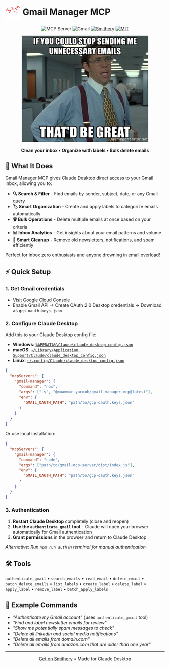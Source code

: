 # <img src="images/trash-mail.png" alt="Gmail Manager" width="48" height="48" style="vertical-align: middle;"> Gmail Manager MCP

<div align="center">

![MCP Server](https://badge.mcpx.dev?type=server)
![Gmail](https://img.shields.io/badge/Gmail-EA4335?style=flat-square&logo=gmail&logoColor=white)
[![Smithery](https://smithery.ai/badge/@muammar-yacoob/gmail-manager-mcp)](https://smithery.ai/server/@muammar-yacoob/gmail-manager-mcp)
[![MIT](https://img.shields.io/badge/License-MIT-blue?style=flat-square)](LICENSE)

<img src="images/meme.png" alt="Stop sending me unnecessary emails meme" width="400">

**Clean your inbox • Organize with labels • Bulk delete emails**


</div>

## 🎯 What It Does

Gmail Manager MCP gives Claude Desktop direct access to your Gmail inbox, allowing you to:
- **🔍 Search & Filter** - Find emails by sender, subject, date, or any Gmail query
- **🏷️ Smart Organization** - Create and apply labels to categorize emails automatically  
- **🗑️ Bulk Operations** - Delete multiple emails at once based on your criteria
- **📊 Inbox Analytics** - Get insights about your email patterns and volume
- **🧹 Smart Cleanup** - Remove old newsletters, notifications, and spam efficiently

Perfect for inbox zero enthusiasts and anyone drowning in email overload!

## ⚡ Quick Setup

### 1. Get Gmail credentials
- Visit [Google Cloud Console](https://console.cloud.google.com/)
- Enable Gmail API → Create OAuth 2.0 Desktop credentials → Download as `gcp-oauth.keys.json`

### 2. Configure Claude Desktop

Add this to your Claude Desktop config file:
- **Windows**: [`%APPDATA%\Claude\claude_desktop_config.json`](%APPDATA%/Claude/claude_desktop_config.json)
- **macOS**: [`~/Library/Application Support/Claude/claude_desktop_config.json`](~/Library/Application%20Support/Claude/claude_desktop_config.json)
- **Linux**: [`~/.config/Claude/claude_desktop_config.json`](~/.config/Claude/claude_desktop_config.json)

```json
{
  "mcpServers": {
    "gmail-manager": {
      "command": "npx",
      "args": ["-y", "@muammar-yacoob/gmail-manager-mcp@latest"],
      "env": {
        "GMAIL_OAUTH_PATH": "path/to/gcp-oauth.keys.json"
      }
    }
  }
}
```

Or use local installation:
```json
{
  "mcpServers": {
    "gmail-manager": {
      "command": "node",
      "args": ["path/to/gmail-mcp-server/dist/index.js"],
      "env": {
        "GMAIL_OAUTH_PATH": "path/to/gcp-oauth.keys.json"
      }
    }
  }
}
```

### 3. Authentication
1. **Restart Claude Desktop** completely (close and reopen)
2. **Use the `authenticate_gmail` tool** - Claude will open your browser automatically for Gmail authentication
3. **Grant permissions** in the browser and return to Claude Desktop

*Alternative: Run `npm run auth` in terminal for manual authentication*

## 🛠️ Tools

`authenticate_gmail` • `search_emails` • `read_email` • `delete_email` • `batch_delete_emails` • `list_labels` • `create_label` • `delete_label` • `apply_label` • `remove_label` • `batch_apply_labels`

## 💬 Example Commands

- *"Authenticate my Gmail account"* (uses `authenticate_gmail` tool)
- *"Find and label newsletter emails for review"*
- *"Show me potentially spam messages to check"*
- *"Delete all linkedIn and social media notifications"*
- *"Delete all emails from domain.com"*
- *"Delete all emails from amazon.com that are older than one year"*

---

<div align="center">
<a href="https://smithery.ai/server/@muammar-yacoob/gmail-manager-mcp">Get on Smithery</a> • Made for Claude Desktop
</div>